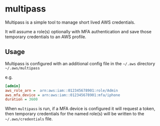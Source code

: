 # multipass

Multipass is a simple tool to manage short lived AWS credentials.

It will assume a role(s) optionally with MFA authentication and save those
temporary credentials to an AWS profile.

## Usage

Multipass is configured with an additional config file in the `~/.aws` directory
`~/.aws/multipass`

e.g.

```ini
[admin]
aws_role_arn =  arn:aws:iam::012345678901:role/Admin
aws_mfa_device = arn:aws:iam::012345678901:mfa/iphone
duration = 3600
```

When `multipass` is run, if a MFA device is configured it will request
a token, then temporary credentials for the named role(s) will
be written to the `~/.aws/credentials` file.
